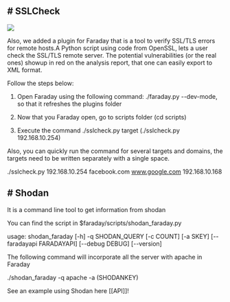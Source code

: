 ## # SSLCheck

![](https://raw.githubusercontent.com/wiki/infobyte/faraday/images/faraday_qt.png)

Also, we added a plugin for Faraday that is a tool to verify SSL/TLS errors for remote hosts.A Python script using code from OpenSSL, lets a user check the SSL/TLS remote server. The potential vulnerabilities (or the real ones) showup in red on the analysis report, that one can easily export to XML format.

Follow the steps below:

1. Open Faraday using the following command: ./faraday.py --dev-mode, so that it refreshes the plugins folder

2. Now that you Faraday open, go to scripts folder (cd scripts)

3. Execute the command ./sslcheck.py target (./sslcheck.py 192.168.10.254)

Also, you can quickly run the command for several targets and domains, the targets need to be written separately with a single space.

./sslcheck.py 192.168.10.254 facebook.com www.google.com 192.168.10.168

## # Shodan

It is a command line tool to get information from shodan

You can find the script in $faraday/scripts/shodan_faraday.py

usage: shodan_faraday [-h] -q SHODAN_QUERY [-c COUNT] [-a SKEY]
                      [--faradayapi FARADAYAPI] [--debug DEBUG] [--version]

The following command will incorporate all the server with apache in Faraday

./shodan_faraday -q apache -a (SHODANKEY)

See an example using Shodan here [[API]]!